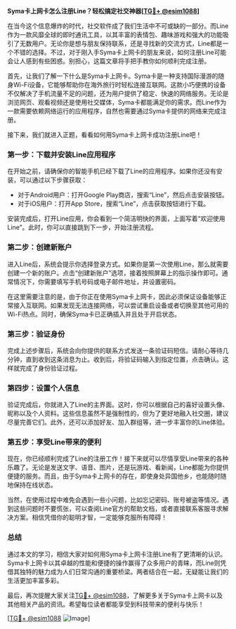 **Syma卡上网卡怎么注册Line？轻松搞定社交神器[[TG💪+ @esim1088](https://t.me/s/esim1088)]**

在当今这个信息爆炸的时代，社交软件成了我们生活中不可或缺的一部分。而Line作为一款风靡全球的即时通讯工具，以其丰富的表情包、趣味游戏和强大的功能吸引了无数用户。无论你是想与朋友保持联系，还是寻找新的交流方式，Line都是一个不错的选择。不过，对于刚入手Syma卡上网卡的朋友来说，如何注册Line可能会让人感到有些困惑。别担心，这篇文章将手把手教你如何顺利完成注册。

首先，让我们了解一下什么是Syma卡上网卡。Syma卡是一种支持国际漫游的随身Wi-Fi设备，它能够帮助你在海外旅行时轻松连接互联网。这款小巧便携的设备不仅解决了手机流量不足的问题，还为用户提供了稳定、快速的网络服务。无论是浏览网页、观看视频还是使用社交媒体，Syma卡都能满足你的需求。而Line作为一款需要依赖网络运行的应用程序，自然也需要通过Syma卡提供的网络来完成注册。

接下来，我们就进入正题，看看如何用Syma卡上网卡成功注册Line吧！

### **第一步：下载并安装Line应用程序**
在开始之前，请确保你的智能手机已经下载了Line的应用程序。如果你还没有安装，可以通过以下步骤获取：

- 对于Android用户：打开Google Play商店，搜索“Line”，然后点击安装按钮。
- 对于iOS用户：打开App Store，搜索“Line”，点击获取按钮进行下载。

安装完成后，打开Line应用，你会看到一个简洁明快的界面，上面写着“欢迎使用Line”。此时，你可以直接跳到下一步，开始注册流程。

### **第二步：创建新账户**
进入Line后，系统会提示你选择登录方式。如果你是第一次使用Line，那么就需要创建一个新的账户。点击“创建新账户”选项，接着按照屏幕上的指示操作即可。通常情况下，你需要填写手机号码或电子邮件地址，并设置密码。

在这里需要注意的是，由于你正在使用Syma卡上网卡，因此必须保证设备能够正常接入互联网。如果发现无法连接网络，可以尝试重启设备或者切换至其他可用的Wi-Fi热点。同时，确保Syma卡已正确插入并且处于开启状态。

### **第三步：验证身份**
完成上述步骤后，系统会向你提供的联系方式发送一条验证码短信。请耐心等待几分钟，直到收到这条消息为止。收到后，将验证码输入到指定位置，点击确认。这样就完成了身份验证过程。

### **第四步：设置个人信息**
验证完成后，你就进入了Line的主界面。这时，你可以根据自己的喜好设置头像、昵称以及个人资料。这些信息虽然不是强制性的，但为了更好地融入社交圈，建议尽量完善它们。此外，还可以添加好友、加入群组等，进一步丰富你的Line体验。

### **第五步：享受Line带来的便利**
现在，你已经顺利完成了Line的注册工作！接下来就可以尽情享受Line带来的各种乐趣了。无论是发送文字、语音、图片，还是玩游戏、看新闻，Line都能为你提供便捷的服务。而且，由于Syma卡上网卡的存在，即使身处异国他乡，也能随时随地保持在线状态。

当然，在使用过程中难免会遇到一些小问题，比如忘记密码、账号被盗等情况。遇到这些问题时不要慌张，可以查阅Line官方的帮助文档，或者直接联系客服寻求解决方案。相信凭借你的聪明才智，一定能够克服所有障碍！

### **总结**
通过本文的学习，相信大家对如何用Syma卡上网卡注册Line有了更清晰的认识。Syma卡上网卡以其卓越的性能和便捷的操作赢得了众多用户的青睐，而Line则凭借其独特的魅力成为人们日常沟通的重要桥梁。两者结合在一起，无疑能让我们的生活更加丰富多彩。

最后，再次提醒大家关注[TG💪+ @esim1088](https://t.me/s/esim1088)，了解更多关于Syma卡上网卡以及其他相关产品的资讯。希望每位读者都能享受到科技带来的便利与快乐！

[[TG💪+ @esim1088](https://t.me/s/esim1088) ![Image](https://i.postimg.cc/4NQfJmqS/Snipaste-2025-05-13-00-14-12.png)]